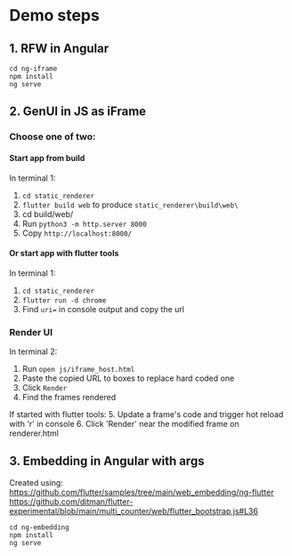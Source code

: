 # Demo steps

## 1. RFW in Angular

```
cd ng-iframe
npm install
ng serve
```

## 2. GenUI in JS as iFrame

### Choose one of two:

#### Start app from build
In terminal 1:
1. `cd static_renderer`
2. `flutter build web` to produce `static_renderer\build\web\`
3. cd build/web/
4. Run `python3 -m http.server 8000`
5. Copy `http://localhost:8000/`

#### Or start app with flutter tools
In terminal 1:
1. `cd static_renderer`
2. `flutter run -d chrome`
3. Find `uri=` in console output and copy the url

### Render UI
In terminal 2:
1. Run `open js/iframe_host.html`
2. Paste the copied URL to boxes to replace hard coded one
3. Click `Render`
4. Find the frames rendered

If started with flutter tools:
5. Update a frame's code and trigger hot reload with 'r' in console
6. Click 'Render' near the modified frame on renderer.html

## 3. Embedding in Angular with args

Created using:
https://github.com/flutter/samples/tree/main/web_embedding/ng-flutter
https://github.com/ditman/flutter-experimental/blob/main/multi_counter/web/flutter_bootstrap.js#L36

```
cd ng-embedding
npm install
ng serve
```
